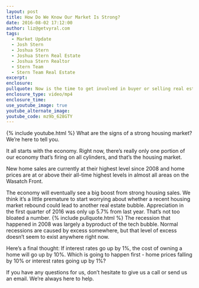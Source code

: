 ```yaml
---
layout: post
title: How Do We Know Our Market Is Strong?
date: 2016-08-02 17:12:00
author: liz@getvyral.com
tags:
  - Market Update
  - Josh Stern
  - Joshua Stern
  - Joshua Stern Real Estate
  - Joshua Stern Realtor
  - Stern Team
  - Stern Team Real Estate
excerpt:
enclosure:
pullquote: Now is the time to get involved in buyer or selling real estate.
enclosure_type: video/mp4
enclosure_time:
use_youtube_image: true
youtube_alternate_image:
youtube_code: mz9b_628GTY
---
```

{% include youtube.html %}
What are the signs of a strong housing market? We’re here to tell you.

It all starts with the economy. Right now, there’s really only one portion of our economy that’s firing on all cylinders, and that’s the housing market.

 New home sales are currently at their highest level since 2008 and home prices are at or above their all-time highest levels in almost all areas on the Wasatch Front.

 The economy will eventually see a big boost from strong housing sales. We think it’s a little premature to start worrying about whether a recent housing market rebound could lead to another real estate bubble. Appreciation in the first quarter of 2016 was only up 5.7% from last year. That’s not too bloated a number.
{% include pullquote.html %}
The recession that happened in 2008 was largely a byproduct of the tech bubble. Normal recessions are caused by excess somewhere, but that level of excess doesn’t seem to exist anywhere right now.

Here’s a final thought: If interest rates go up by 1%, the cost of owning a home will go up by 10%. Which is going to happen first - home prices falling by 10% or interest rates going up by 1%?

If you have any questions for us, don’t hesitate to give us a call or send us an email. We’re always here to help.
